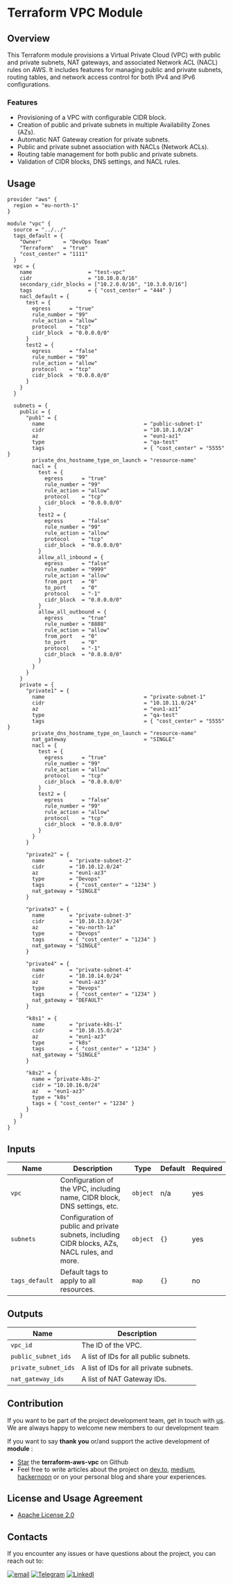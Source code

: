 
# Terraform VPC Module

## Overview

This Terraform module provisions a Virtual Private Cloud (VPC) with public and private subnets, NAT gateways, and associated Network ACL (NACL) rules on AWS. It includes features for managing public and private subnets, routing tables, and network access control for both IPv4 and IPv6 configurations.

### Features

- Provisioning of a VPC with configurable CIDR block.
- Creation of public and private subnets in multiple Availability Zones (AZs).
- Automatic NAT Gateway creation for private subnets.
- Public and private subnet association with NACLs (Network ACLs).
- Routing table management for both public and private subnets.
- Validation of CIDR blocks, DNS settings, and NACL rules.

## Usage

```hcl
provider "aws" {
  region = "eu-north-1"
}

module "vpc" {
  source = "../../"
  tags_default = {
    "Owner"       = "DevOps Team"
    "Terraform"   = "true"
    "cost_center" = "1111"
  }
  vpc = {
    name                  = "test-vpc"
    cidr                  = "10.10.0.0/16"
    secondary_cidr_blocks = ["10.2.0.0/16", "10.3.0.0/16"]
    tags                  = { "cost_center" = "444" }
    nacl_default = {
      test = {
        egress      = "true"
        rule_number = "99"
        rule_action = "allow"
        protocol    = "tcp"
        cidr_block  = "0.0.0.0/0"
      }
      test2 = {
        egress      = "false"
        rule_number = "99"
        rule_action = "allow"
        protocol    = "tcp"
        cidr_block  = "0.0.0.0/0"
      }
    }
  }

  subnets = {
    public = {
      "pub1" = {
        name                                = "public-subnet-1"
        cidr                                = "10.10.1.0/24"
        az                                  = "eun1-az1"
        type                                = "qa-test"
        tags                                = { "cost_center" = "5555" }
        private_dns_hostname_type_on_launch = "resource-name"
        nacl = {
          test = {
            egress      = "true"
            rule_number = "99"
            rule_action = "allow"
            protocol    = "tcp"
            cidr_block  = "0.0.0.0/0"
          }
          test2 = {
            egress      = "false"
            rule_number = "99"
            rule_action = "allow"
            protocol    = "tcp"
            cidr_block  = "0.0.0.0/0"
          }
          allow_all_inbound = {
            egress      = "false"
            rule_number = "9999"
            rule_action = "allow"
            from_port   = "0"
            to_port     = "0"
            protocol    = "-1"
            cidr_block  = "0.0.0.0/0"
          }
          allow_all_outbound = {
            egress      = "true"
            rule_number = "8888"
            rule_action = "allow"
            from_port   = "0"
            to_port     = "0"
            protocol    = "-1"
            cidr_block  = "0.0.0.0/0"
          }
        }
      }
    }
    private = {
      "private1" = {
        name                                = "private-subnet-1"
        cidr                                = "10.10.11.0/24"
        az                                  = "eun1-az1"
        type                                = "qa-test"
        tags                                = { "cost_center" = "5555" }
        private_dns_hostname_type_on_launch = "resource-name"
        nat_gateway                         = "SINGLE"
        nacl = {
          test = {
            egress      = "true"
            rule_number = "99"
            rule_action = "allow"
            protocol    = "tcp"
            cidr_block  = "0.0.0.0/0"
          }
          test2 = {
            egress      = "false"
            rule_number = "99"
            rule_action = "allow"
            protocol    = "tcp"
            cidr_block  = "0.0.0.0/0"
          }
        }
      }

      "private2" = {
        name        = "private-subnet-2"
        cidr        = "10.10.12.0/24"
        az          = "eun1-az3"
        type        = "Devops"
        tags        = { "cost_center" = "1234" }
        nat_gateway = "SINGLE"
      }

      "private3" = {
        name        = "private-subnet-3"
        cidr        = "10.10.13.0/24"
        az          = "eu-north-1a"
        type        = "Devops"
        tags        = { "cost_center" = "1234" }
        nat_gateway = "SINGLE"
      }

      "private4" = {
        name        = "private-subnet-4"
        cidr        = "10.10.14.0/24"
        az          = "eun1-az3"
        type        = "Devops"
        tags        = { "cost_center" = "1234" }
        nat_gateway = "DEFAULT"
      }

      "k8s1" = {
        name        = "private-k8s-1"
        cidr        = "10.10.15.0/24"
        az          = "eun1-az3"
        type        = "k8s"
        tags        = { "cost_center" = "1234" }
        nat_gateway = "SINGLE"
      }

      "k8s2" = {
        name = "private-k8s-2"
        cidr = "10.10.16.0/24"
        az   = "eun1-az3"
        type = "k8s"
        tags = { "cost_center" = "1234" }
      }
    }
  }
}
```

## Inputs

| Name                       | Description                                                                                          | Type     | Default                   | Required |
|----------------------------|------------------------------------------------------------------------------------------------------|----------|---------------------------|----------|
| `vpc`                      | Configuration of the VPC, including name, CIDR block, DNS settings, etc.                             | `object` | n/a                       | yes      |
| `subnets`                  | Configuration of public and private subnets, including CIDR blocks, AZs, NACL rules, and more.       | `object` | `{}`                      | yes      |
| `tags_default`             | Default tags to apply to all resources.                                                              | `map`    | `{}`                      | no       |

## Outputs

| Name                        | Description                                                                                          |
|-----------------------------|------------------------------------------------------------------------------------------------------|
| `vpc_id`                    | The ID of the VPC.                                                                                   |
| `public_subnet_ids`          | A list of IDs for all public subnets.                                                                |
| `private_subnet_ids`         | A list of IDs for all private subnets.                                                               |
| `nat_gateway_ids`            | A list of NAT Gateway IDs.                                                                           |



## Contribution
If you want to be part of the project development team, get in touch with [us](https://github.com/ViktorUJ/cks/tree/master#contacts). We are always happy to welcome new members to our development team


If you want to say **thank you** or/and support the active development of **module** :
- [Star](https://github.com/ViktorUJ/terraform-aws-vpc) the **terraform-aws-vpc** on Github
- Feel free to write articles about the project on [dev.to](https://dev.to/), [medium](https://medium.com/), [hackernoon](https://hackernoon.com) or on your personal blog and share your experiences.


## License and Usage Agreement
- [Apache License 2.0](LICENSE)

## Contacts

If you encounter any issues or have questions about the project, you can reach out to:

[![email](https://badgen.net/badge/icon/email?icon=email&label)](mailto:viktoruj@gmail.com) [![Telegram](https://badgen.net/badge/icon/telegram?icon=telegram&label)](https://t.me/viktor_uj) [![LinkedI](https://badgen.net/badge/icon/linkedin?icon=linkedin&label)](https://www.linkedin.com/in/viktar-mikalayeu-mns)
